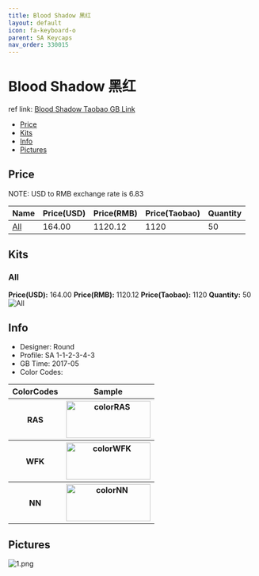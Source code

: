 ```yaml
---
title: Blood Shadow 黑红
layout: default
icon: fa-keyboard-o
parent: SA Keycaps
nav_order: 330015
---
```


# Blood Shadow 黑红

ref link: [Blood Shadow Taobao GB Link](https://item.taobao.com/item.htm?spm=a1z10.1-c.w4004-16724953655.16.66ac6997MAeqz3&id=549121808065)

* [Price](#price)
* [Kits](#kits)
* [Info](#info)
* [Pictures](#pictures)


## Price  
NOTE: USD to RMB exchange rate is 6.83

| Name          | Price(USD)    |  Price(RMB) |  Price(Taobao) | Quantity |
| ------------- | ------------- |  ---------- |  --------- | -------- |
|[All](#all)|164.00|1120.12|1120|50|


## Kits
### All
**Price(USD):** 164.00    **Price(RMB):** 1120.12    **Price(Taobao):** 1120    **Quantity:** 50
<img src="{{ 'assets/images/sa-keycaps/bloodshadow/kits_pics/all.jpg' | relative_url }}" alt="All" class="image featured">


## Info
* Designer: Round
* Profile: SA 1-1-2-3-4-3
* GB Time: 2017-05
* Color Codes:  
<table style="width:100%">
  <tr>
    <th>ColorCodes</th>
    <th>Sample</th>
  </tr>
  <tr>
    <th>RAS</th>
    <th><img src="{{ 'assets/images/sa-keycaps/SP_ColorCodes/abs/SP_Abs_ColorCodes_RAS.png' | relative_url }}" alt="colorRAS" height="75" width="170"></th>
  </tr>
  <tr>
    <th>WFK</th>
    <th><img src="{{ 'assets/images/sa-keycaps/SP_ColorCodes/abs/SP_Abs_ColorCodes_WFK.png' | relative_url }}" alt="colorWFK" height="75" width="170"></th>
  </tr>
  <tr>
    <th>NN</th>
    <th><img src="{{ 'assets/images/sa-keycaps/SP_ColorCodes/abs/SP_Abs_ColorCodes_NN.png' | relative_url }}" alt="colorNN" height="75" width="170"></th>
  </tr>
</table>


## Pictures
<img src="{{ 'assets/images/sa-keycaps/bloodshadow/rendering_pics/1.png' | relative_url }}" alt="1.png" class="image featured">
